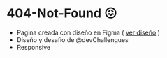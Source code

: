 # 404-Not-Found 😖

* Pagina creada con diseño en Figma ( [ver diseño](https://www.figma.com/file/QeKWLNhB13zDjJzqR22TKE/404-page-challenge?node-id=0%3A1) )
* Diseño y desafio de @devChallengues
* Responsive
